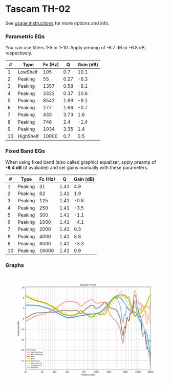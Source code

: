 # Tascam TH-02
See [usage instructions](https://github.com/jaakkopasanen/AutoEq#usage) for more options and info.

### Parametric EQs
You can use filters 1-5 or 1-10. Apply preamp of -6.7 dB or -6.8 dB, respectively.

|   # | Type      |   Fc (Hz) |    Q |   Gain (dB) |
|-----|-----------|-----------|------|-------------|
|   1 | LowShelf  |       105 | 0.7  |        10.1 |
|   2 | Peaking   |        55 | 0.27 |        -6.3 |
|   3 | Peaking   |      1357 | 0.58 |        -9.1 |
|   4 | Peaking   |      3322 | 0.37 |        10.6 |
|   5 | Peaking   |      8542 | 1.69 |        -9.1 |
|   6 | Peaking   |       277 | 1.66 |        -0.7 |
|   7 | Peaking   |       433 | 3.73 |         1.6 |
|   8 | Peaking   |       746 | 2.4  |        -1.4 |
|   9 | Peaking   |      1034 | 3.35 |         1.4 |
|  10 | HighShelf |     10000 | 0.7  |         0.5 |

### Fixed Band EQs
When using fixed band (also called graphic) equalizer, apply preamp of **-8.4 dB** (if available) and set gains manually with these parameters.

|   # | Type    |   Fc (Hz) |    Q |   Gain (dB) |
|-----|---------|-----------|------|-------------|
|   1 | Peaking |        31 | 1.41 |         4.9 |
|   2 | Peaking |        62 | 1.41 |         1.9 |
|   3 | Peaking |       125 | 1.41 |        -0.8 |
|   4 | Peaking |       250 | 1.41 |        -3.5 |
|   5 | Peaking |       500 | 1.41 |        -1.1 |
|   6 | Peaking |      1000 | 1.41 |        -4.1 |
|   7 | Peaking |      2000 | 1.41 |         0.3 |
|   8 | Peaking |      4000 | 1.41 |         8.8 |
|   9 | Peaking |      8000 | 1.41 |        -3.3 |
|  10 | Peaking |     16000 | 1.41 |         0.9 |

### Graphs
![](./Tascam%20TH-02.png)
